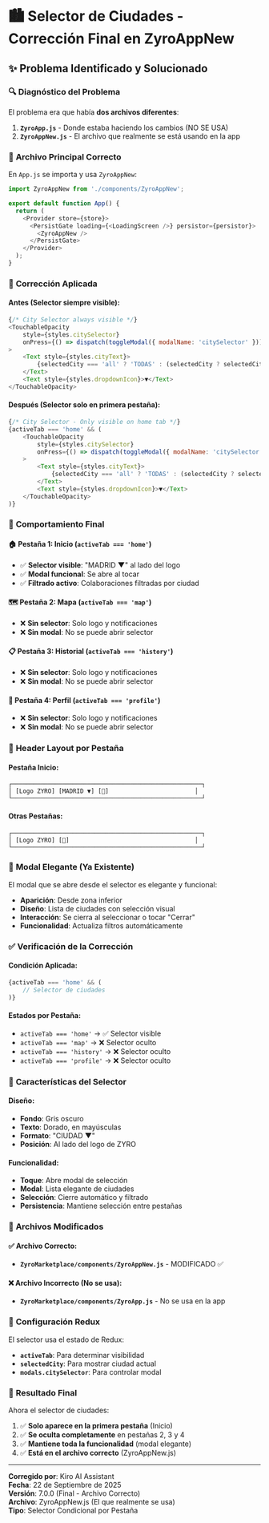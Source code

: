 # 🏙️ Selector de Ciudades - Corrección Final en ZyroAppNew

## ✨ Problema Identificado y Solucionado

### 🔍 **Diagnóstico del Problema**
El problema era que había **dos archivos diferentes**:
1. **`ZyroApp.js`** - Donde estaba haciendo los cambios (NO SE USA)
2. **`ZyroAppNew.js`** - El archivo que realmente se está usando en la app

### 📁 **Archivo Principal Correcto**
En `App.js` se importa y usa `ZyroAppNew`:
```javascript
import ZyroAppNew from './components/ZyroAppNew';

export default function App() {
  return (
    <Provider store={store}>
      <PersistGate loading={<LoadingScreen />} persistor={persistor}>
        <ZyroAppNew />
      </PersistGate>
    </Provider>
  );
}
```

### 🔧 **Corrección Aplicada**

#### Antes (Selector siempre visible):
```javascript
{/* City Selector always visible */}
<TouchableOpacity
    style={styles.citySelector}
    onPress={() => dispatch(toggleModal({ modalName: 'citySelector' }))}
>
    <Text style={styles.cityText}>
        {selectedCity === 'all' ? 'TODAS' : (selectedCity ? selectedCity.toUpperCase() : 'MADRID')}
    </Text>
    <Text style={styles.dropdownIcon}>▼</Text>
</TouchableOpacity>
```

#### Después (Selector solo en primera pestaña):
```javascript
{/* City Selector - Only visible on home tab */}
{activeTab === 'home' && (
    <TouchableOpacity
        style={styles.citySelector}
        onPress={() => dispatch(toggleModal({ modalName: 'citySelector' }))}
    >
        <Text style={styles.cityText}>
            {selectedCity === 'all' ? 'TODAS' : (selectedCity ? selectedCity.toUpperCase() : 'MADRID')}
        </Text>
        <Text style={styles.dropdownIcon}>▼</Text>
    </TouchableOpacity>
)}
```

### 📱 **Comportamiento Final**

#### 🏠 **Pestaña 1: Inicio** (`activeTab === 'home'`)
- ✅ **Selector visible**: "MADRID ▼" al lado del logo
- ✅ **Modal funcional**: Se abre al tocar
- ✅ **Filtrado activo**: Colaboraciones filtradas por ciudad

#### 🗺️ **Pestaña 2: Mapa** (`activeTab === 'map'`)
- ❌ **Sin selector**: Solo logo y notificaciones
- ❌ **Sin modal**: No se puede abrir selector

#### 📋 **Pestaña 3: Historial** (`activeTab === 'history'`)
- ❌ **Sin selector**: Solo logo y notificaciones
- ❌ **Sin modal**: No se puede abrir selector

#### 👤 **Pestaña 4: Perfil** (`activeTab === 'profile'`)
- ❌ **Sin selector**: Solo logo y notificaciones
- ❌ **Sin modal**: No se puede abrir selector

### 🎨 **Header Layout por Pestaña**

#### Pestaña Inicio:
```
┌─────────────────────────────────────────────────────┐
│ [Logo ZYRO] [MADRID ▼] [🔔]                        │
└─────────────────────────────────────────────────────┘
```

#### Otras Pestañas:
```
┌─────────────────────────────────────────────────────┐
│ [Logo ZYRO] [🔔]                                   │
└─────────────────────────────────────────────────────┘
```

### 🔄 **Modal Elegante (Ya Existente)**

El modal que se abre desde el selector es elegante y funcional:
- **Aparición**: Desde zona inferior
- **Diseño**: Lista de ciudades con selección visual
- **Interacción**: Se cierra al seleccionar o tocar "Cerrar"
- **Funcionalidad**: Actualiza filtros automáticamente

### ✅ **Verificación de la Corrección**

#### Condición Aplicada:
```javascript
{activeTab === 'home' && (
    // Selector de ciudades
)}
```

#### Estados por Pestaña:
- `activeTab === 'home'` → ✅ Selector visible
- `activeTab === 'map'` → ❌ Selector oculto
- `activeTab === 'history'` → ❌ Selector oculto
- `activeTab === 'profile'` → ❌ Selector oculto

### 🎯 **Características del Selector**

#### Diseño:
- **Fondo**: Gris oscuro
- **Texto**: Dorado, en mayúsculas
- **Formato**: "CIUDAD ▼"
- **Posición**: Al lado del logo de ZYRO

#### Funcionalidad:
- **Toque**: Abre modal de selección
- **Modal**: Lista elegante de ciudades
- **Selección**: Cierre automático y filtrado
- **Persistencia**: Mantiene selección entre pestañas

### 📝 **Archivos Modificados**

#### ✅ Archivo Correcto:
- **`ZyroMarketplace/components/ZyroAppNew.js`** - MODIFICADO ✅

#### ❌ Archivo Incorrecto (No se usa):
- **`ZyroMarketplace/components/ZyroApp.js`** - No se usa en la app

### 🔧 **Configuración Redux**

El selector usa el estado de Redux:
- **`activeTab`**: Para determinar visibilidad
- **`selectedCity`**: Para mostrar ciudad actual
- **`modals.citySelector`**: Para controlar modal

### 🚀 **Resultado Final**

Ahora el selector de ciudades:
1. ✅ **Solo aparece en la primera pestaña** (Inicio)
2. ✅ **Se oculta completamente** en pestañas 2, 3 y 4
3. ✅ **Mantiene toda la funcionalidad** (modal elegante)
4. ✅ **Está en el archivo correcto** (ZyroAppNew.js)

---

**Corregido por**: Kiro AI Assistant  
**Fecha**: 22 de Septiembre de 2025  
**Versión**: 7.0.0 (Final - Archivo Correcto)  
**Archivo**: ZyroAppNew.js (El que realmente se usa)  
**Tipo**: Selector Condicional por Pestaña